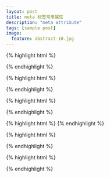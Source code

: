 ```yaml
---
layout: post
title: meta 标签常用属性
description: "meta attribute"
tags: [sample post]
image:
  feature: abstract-10.jpg
---
```




{% highlight html %}
<!-- 页面重定向和刷新：content内的数字代表时间（秒），既多少时间后刷新。如果加url,   

则会重定向到指定网页（搜索引擎能够自动检测，也很容易被引擎视作误导而受到惩罚）。 -->
<meta http-equiv="refresh" content="0;url=" />
{% endhighlight %}


{% highlight html %}
<!-- 添加到主屏后的标题 -->
<meta name="apple-mobile-web-app-title" content="标题">
{% endhighlight %}

{% highlight html %}
<!-- 隐藏状态栏/设置状态栏颜色：只有在开启WebApp全屏模式时才生效。content的值为default | black | black-translucent 。
 -->
<meta name="apple-mobile-web-app-status-bar-style" content="black-translucent" />
{% endhighlight %}


{% highlight html %}
<meta name="apple-mobile-web-app-capable" content="yes" /> <!-- 启用 WebApp 全屏模式 -->
{% endhighlight %}

<!--more-->


{% highlight html %}
<!-- Windows 8 -->
<meta name="msapplication-TileColor" content="#000"/> <!-- Windows 8 磁贴颜色 -->
<meta name="msapplication-TileImage" content="icon.png"/> <!-- Windows 8 磁贴图标 -->

{% endhighlight %}


{% highlight html %}
<!-- 针对手持设备优化，主要是针对一些老的不识别viewport的浏览器，比如黑莓 -->
<meta name="HandheldFriendly" content="true">
<!-- 微软的老式浏览器 -->
<meta name="MobileOptimized" content="320">
<!-- uc强制竖屏 -->
<meta name="screen-orientation" content="portrait">
<!-- QQ强制竖屏 -->
<meta name="x5-orientation" content="portrait">
<!-- UC强制全屏 -->
<meta name="full-screen" content="yes">
<!-- QQ强制全屏 -->
<meta name="x5-fullscreen" content="true">
<!-- UC应用模式 -->
<meta name="browsermode" content="application">
<!-- QQ应用模式 -->
<meta name="x5-page-mode" content="app">
<!-- windows phone 点击无高光 -->
<meta name="msapplication-tap-highlight" content="no">
{% endhighlight %}